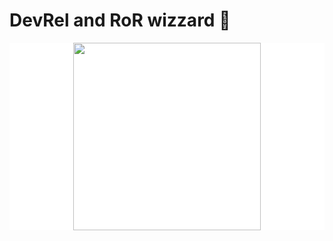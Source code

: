 # DevRel and RoR wizzard 🧙

<div align="center" style="background: white;">
  <img src="https://rolandsoftwares.com/images/logo.png" width="300">
  <rect 
  width="80"
  height="80"
  fill="white" />
</div>
